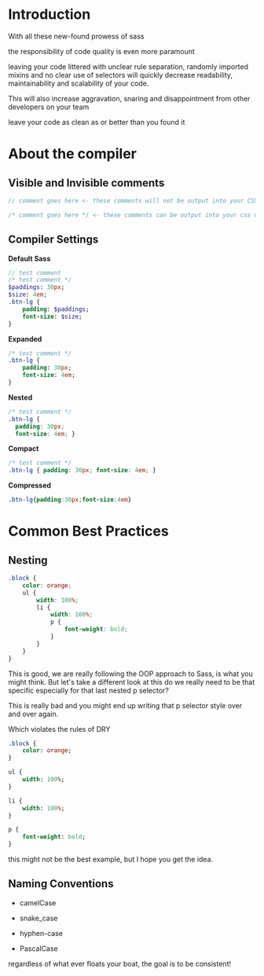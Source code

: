 # Introduction

With all these new-found prowess of sass

the responsibility of code quality is even more paramount

leaving your code littered with unclear rule separation, randomly imported mixins and no clear use of selectors will quickly decrease readability, maintainability and scalability of your code.

This will also increase aggravation, snaring and disappointment from other developers on your team

leave your code as clean as or better than you found it



# About the compiler

## Visible and Invisible comments

```sass
// comment goes here <- these comments will not be output into your CSS
```

```sass
/* comment goes here */ <- these comments can be output into your css depending on settings
```

## Compiler Settings

**Default Sass**

```sass
// test comment
/* test comment */
$paddings: 30px;
$size: 4em;
.btn-lg {
	padding: $paddings;
	font-size: $size;
}
```

**Expanded**

```sass
/* test comment */
.btn-lg {
	padding: 30px;
	font-size: 4em;
}
```

**Nested**

```css
/* test comment */
.btn-lg {
  padding: 30px;
  font-size: 4em; }
```

**Compact**

```css
/* test comment */
.btn-lg { padding: 30px; font-size: 4em; }
```

**Compressed**

```css
.btn-lg{padding:30px;font-size:4em}
```

# Common Best Practices

## Nesting

```css
.block {
	color: orange;
	ul {
		width: 100%;
		li {
			width: 100%;
			p {
				font-weight: bold;
			}			
		}
	}
}
```

This is good, we are really following the OOP approach to Sass, is what you might think. But let's take a different look at this do we really need to be that specific especially for that last nested p selector?

This is really bad and you might end up writing that p selector style over and over again.

Which violates the rules of DRY

```sass
.block {
	color: orange;
}

ul {
	width: 100%;
}

li {
	width: 100%;
}

p {
	font-weight: bold;
}
```

this might not be the best example, but I hope you get the idea.

## Naming Conventions

- camelCase

- snake_case

- hyphen-case

- PascalCase

regardless of what ever floats your boat, the goal is to be consistent!

